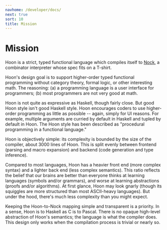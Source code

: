 ```yaml
---
navhome: /developer/docs/
next: true
sort: 10
title: Mission
---
```


# Mission

Hoon is a strict, typed functional language which compiles itself
to [Nock](../../nock), a combinator interpreter whose spec fits
on a T-shirt.

Hoon's design goal is to support higher-order typed functional
programming without category theory, formal logic, or other
interesting math.  The reasoning: (a) a programming language is a
user interface for programmers; (b) most programmers are not very
good at math.

Hoon is not quite as expressive as Haskell, though fairly close.
But good Hoon style isn't good Haskell style.  Hoon encourages
coders to use higher-order programming as little as possible --
again, simply for UI reasons.  For example, multiple arguments
are curried by default in Haskell and tupled by default in Hoon.
The Hoon style has been described as "procedural programming in
a functional language."

Hoon is objectively simple: its complexity is bounded by the size
of the compiler, about 3000 lines of Hoon.  This is split evenly
between frontend (parsing and macro expansion) and backend (code
generation and type inference).

Compared to most languages, Hoon has a heavier front end (more
complex syntax) and a lighter back end (less complex semantics).
This ratio reflects the belief that our brains are better than
everyone thinks at learning languages (symbols and/or grammars),
and worse at learning abstractions (proofs and/or algorithms).
At first glance, Hoon may look gnarly (though its squiggles are
more structured than most ASCII-heavy languages).  But under the
hood, there's much less complexity than you might expect.

Keeping the Hoon-to-Nock mapping simple and transparent is a
priority.  In a sense, Hoon is to Haskell as C is to Pascal.
There is no opaque high-level abstraction of Hoon's semantics;
the language is what the compiler does.  This design only works
when the compilation process is trivial or nearly so.
